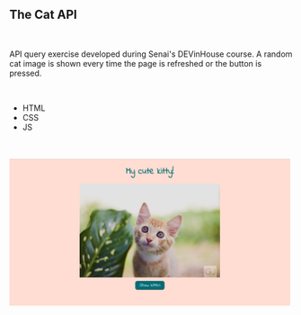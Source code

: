 <h2>The Cat API</h2>
<br>
<p> API query exercise developed during Senai's DEVinHouse course. A random cat image is shown every time the page is refreshed or the button is pressed. </p>
<br>
<ul>
<li>HTML</li>
<li>CSS</li>
<li>JS</li>
</ul>
<br>
<br>


 <img src="assets/images/project_image.png" width = 500px>